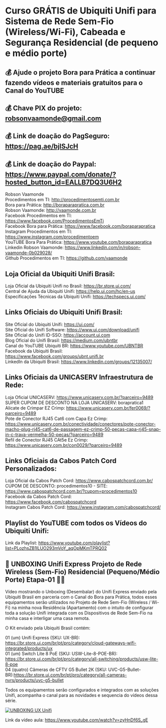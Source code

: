 # Curso GRÁTIS de Ubiquiti Unifi para Sistema de Rede Sem-Fio (Wireless/Wi-Fi), Cabeada e Segurança Residencial (de pequeno e médio porte)

## 💰 Ajude o projeto Bora para Prática a continuar fazendo vídeos e materiais gratuitos para o Canal do YouTUBE
## 💰 Chave PIX do projeto: robsonvaamonde@gmail.com
## 💰 Link de doação do PagSeguro: https://pag.ae/bjlSJcH
## 💰 Link de doação do Paypal: https://www.paypal.com/donate/?hosted_button_id=EALLB7DQ3U6H2

Robson Vaamonde<br>
Procedimentos em TI: http://procedimentosemti.com.br<br>
Bora para Prática: http://boraparapratica.com.br<br>
Robson Vaamonde: http://vaamonde.com.br<br>
Facebook Procedimentos em TI: https://www.facebook.com/ProcedimentosEmTi<br>
Facebook Bora para Prática: https://www.facebook.com/boraparapratica<br>
Instagram Procedimentos em TI: https://www.instagram.com/procedimentoem<br>
YouTUBE Bora Para Prática: https://www.youtube.com/boraparapratica<br>
Linkedin Robson Vaamonde: https://www.linkedin.com/in/robson-vaamonde-0b029028/<br>
Github Procedimentos em TI: https://github.com/vaamonde<br>

## **Loja Oficial da Ubiquiti Unifi Brasil:**
Loja Oficial da Ubiquiti Unifi no Brasil: https://br.store.ui.com/<br>
Central de Ajuda da Ubiquiti Unifi: https://help.ui.com/hc/en-us<br>
Especificações Técnicas da Ubiquiti Unifi: https://techspecs.ui.com/<br>

## **Links Oficiais do Ubiquiti Unifi Brasil:**
Site Oficial do Ubiquiti Unifi: https://ui.com/<br>
Site Oficial do Unifi Software: https://www.ui.com/download/unifi<br>
Site Oficial do Unifi ID-SSO: https://account.ui.com<br>
Blog Oficial do Unifi Brasil: https://medium.com/ubntbr<br>
Canal do YouTUBE Ubiquiti BR: https://www.youtube.com/UBNTBR<br>
Facebook da Ubiquiti Brasil: https://www.facebook.com/groups/ubnt.unifi.br<br>
LinkedIn da Ubiquiti Brasil: https://www.linkedin.com/groups/12135007/<br>

## **Links Oficiais da UNICASERV Infraestrutura de Rede:**
Loja Oficial UNICASERV: https://www.unicaserv.com.br/?parceiro=9489<br>
SUPER CUPOM DE DESCONTO NA LOJA UNICASERV: borapratica1<br>
Alicate de Crimpar EZ Crimp: https://www.unicaserv.com.br/fer0069/?parceiro=9489<br>
Pote de Conector RJ45 Cat6 com Capa Ez Crimp: https://www.unicaserv.com.br/conectividade/conectores/pote-conector-macho-plug-rj45-cat6-de-passagem-ez-crimp-50-pecas-capa-rj45-snap-in-c-trava-vermelha-50-pecas/?parceiro=9489<br>
Refil de Conector RJ45 CAt5e Ez Crimp: https://www.unicaserv.com.br/con0029/?parceiro=9489

## **Links Oficiais da Cabos Patch Cord Personalizados:**
Loja Oficial da Cabos Patch Cord: https://www.cabospatchcord.com.br/<br>
CUPOM DE DESCONTO: procedimentos10 - SITE: https://www.cabospatchcord.com.br/?cupom=procedimentos10<br>
Facebook da Cabos Patch Cord: https://www.facebook.com/cabospatchcord<br>
Instagram Cabos Patch Cord: https://www.instagram.com/cabospatchcord/

## **Playlist do YouTUBE com todos os Vídeos do Ubiquiti Unifi:**
Link da Playlist: https://www.youtube.com/playlist?list=PLozhsZB1lLUO293mVoY_aqOpMKmTPRQ02

## **📡 UNBOXING Unifi Express Projeto de Rede Wireless (Sem-Fio) Residencial (Pequeno/Médio Porte) Etapa-01 🐧🐧**

Vídeo mostrando o Unboxing (Desembalar) do Unifi Express enviado pela Ubiquiti Brasil em parceria com o Canal do Bora para Prática, todos esses equipamentos serão utilizados no Projeto de Rede Sem-Fio (Wireless / Wi-Fi) na minha nova Residência (Apartamento) com o intuito de configurar toda a solução Unifi integrada com os Dispositivos de Rede Sem-Fio na minha casa e interligar uma casa remota.

O Kit enviado pela Ubiquiti Brasil contém:

01 (um) Unifi Express (SKU: UX-BR): https://br.store.ui.com/br/pt/pro/category/cloud-gateways-wifi-integrated/products/ux<br>
01 (um) Switch Lite 8 PoE (SKU: USW-Lite-8-POE-BR): https://br.store.ui.com/br/pt/pro/category/all-switching/products/usw-lite-8-poe<br>
04 (quatro) Câmeras de CFTV G5 Bullet 2K (SKU: UVC-G5-Bullet-BR):https://br.store.ui.com/br/pt/pro/category/all-cameras-nvrs/products/uvc-g5-bullet

Todos os equipamentos serão configurados e integrados com as soluções Unifi, acompanha o canal para as novidades e sequencia do vídeos dessa série.

[![UNBOXING UX Unifi](http://img.youtube.com/vi/zyHnDf6S_gE/0.jpg)](https://www.youtube.com/watch?v=zyHnDf6S_gE "UNBOXING UX Unifi")

Link da vídeo aula: https://www.youtube.com/watch?v=zyHnDf6S_gE

